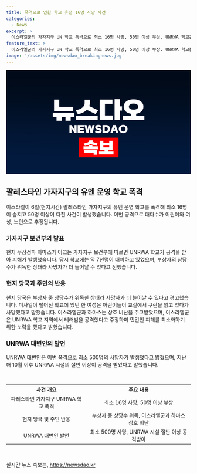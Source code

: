 ```yaml
---
title: 폭격으로 인한 학교 휴전 16명 사망 사건
categories:
  - News
excerpt: >
  이스라엘군의 가자지구 UN 학교 폭격으로 최소 16명 사망, 50명 이상 부상. UNRWA 학교는 7천명이 대피 중. 사망자 대다수는 어린이, 여성, 노인. 하마스 제노사이드 전쟁 범죄, 이스라엘 테러범 공격. UNRWA 대변인 가자지구 시설 공격으로 최소 500명 사망. (사진=)
feature_text: >
  이스라엘군의 가자지구 UN 학교 폭격으로 최소 16명 사망, 50명 이상 부상. UNRWA 학교는 7천명이 대피 중. 사망자 대다수는 어린이, 여성, 노인. 하마스 제노사이드 전쟁 범죄, 이스라엘 테러범 공격. UNRWA 대변인 가자지구 시설 공격으로 최소 500명 사망. (사진=)
image: '/assets/img/newsdao_breakingnews.jpg'
---
```


<p><img src="/assets/img/newsdao_breakingnews.jpg" alt="ontimetimes 속보" /></p>

<h2 data-ke-size="size26">팔레스타인 가자지구의 유엔 운영 학교 폭격</h2>

<p data-ke-size="size16">이스라엘이 6일(현지시간) 팔레스타인 가자지구의 유엔 운영 학교를 폭격해 최소 16명이 숨지고 50명 이상이 다친 사건이 발생했습니다. 이번 공격으로 대다수가 어린이와 여성, 노인으로 추정됩니다.</p>

<h3>가자지구 보건부의 발표</h3>

<p data-ke-size="size16">현지 무장정파 하마스가 이끄는 가자지구 보건부에 따르면 UNRWA 학교가 공격을 받아 피해가 발생했습니다. 당시 학교에는 약 7천명이 대피하고 있었으며, 부상자의 상당수가 위독한 상태라 사망자가 더 늘어날 수 있다고 전했습니다.</p>

<h3>현지 당국과 주민의 반응</h3>

<p data-ke-size="size16">현지 당국은 부상자 중 상당수가 위독한 상태라 사망자가 더 늘어날 수 있다고 경고했습니다. 미사일이 떨어진 학교에 있던 한 여성은 어린이들이 교실에서 쿠란을 읽고 있다가 사망했다고 말했습니다. 이스라엘군과 하마스는 상호 비난을 주고받았으며, 이스라엘군은 UNRWA 학교 지역에서 테러범을 공격했다고 주장하며 민간인 피해를 최소화하기 위한 노력을 했다고 밝혔습니다.</p>

<h3>UNRWA 대변인의 발언</h3>

<p data-ke-size="size16">UNRWA 대변인은 이번 폭격으로 최소 500명의 사망자가 발생했다고 밝혔으며, 지난해 10월 이후 UNRWA 시설의 절반 이상이 공격을 받았다고 말했습니다.</p>

<p data-ke-size="size16">&nbsp;</p>

<table>
  <tbody>
    <tr>
      <td style="text-align: center; height: 17px;"><b>사건 개요</b></td>
      <td style="text-align: center; height: 17px;"><b>주요 내용</b></td>
    </tr>
    <tr>
      <td style="text-align: center; height: 17px;">파레스타인 가자지구 UNRWA 학교 폭격</td>
      <td style="text-align: center; height: 17px;">최소 16명 사망, 50명 이상 부상</td>
    </tr>
    <tr>
      <td style="text-align: center; height: 17px;">현지 당국 및 주민 반응</td>
      <td style="text-align: center; height: 17px;">부상자 중 상당수 위독, 이스라엘군과 하마스 상호 비난</td>
    </tr>
    <tr>
      <td style="text-align: center; height: 17px;">UNRWA 대변인 발언</td>
      <td style="text-align: center; height: 17px;">최소 500명 사망, UNRWA 시설 절반 이상 공격받아</td>
    </tr>
  </tbody>
</table>

<p data-ke-size="size16">&nbsp;</p>
실시간 뉴스 속보는, <a href="https://newsdao.kr" rel="dofollow">https://newsdao.kr</a>



